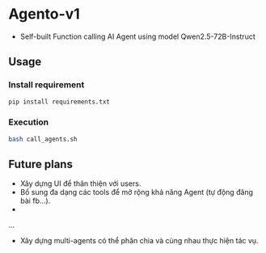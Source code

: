 # Agento-v1
- Self-built Function calling AI Agent using model Qwen2.5-72B-Instruct

## Usage
### Install requirement
```sh
pip install requirements.txt
```

### Execution
```sh
bash call_agents.sh
```

## Future plans
- Xây dựng UI để thân thiện với users.
- Bổ sung đa dạng các tools để mở rộng khả năng Agent (tự động đăng bài fb...).
- 
...
- Xây dựng multi-agents có thể phân chia và cùng nhau thực hiện tác vụ.